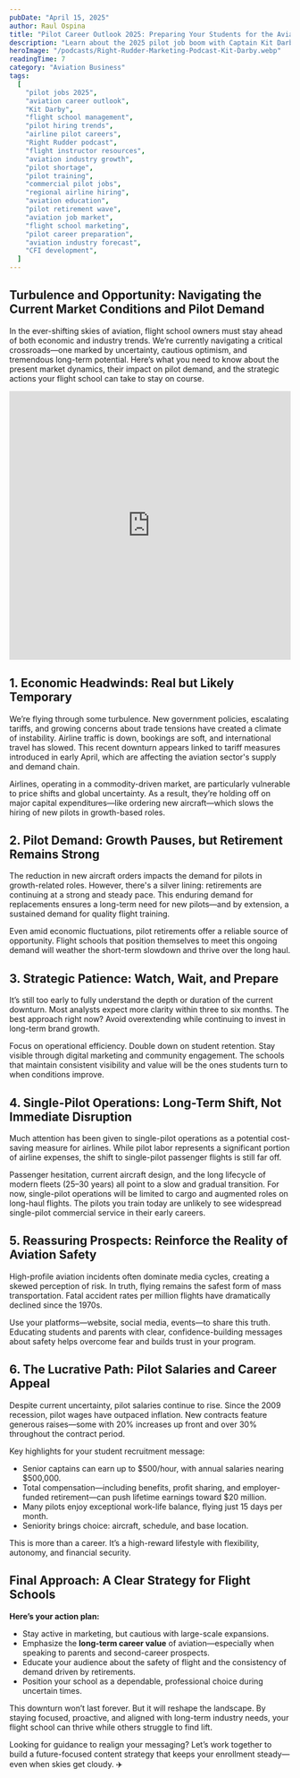 ```yaml
---
pubDate: "April 15, 2025"
author: Raul Ospina
title: "Pilot Career Outlook 2025: Preparing Your Students for the Aviation Job Boom"
description: "Learn about the 2025 pilot job boom with Captain Kit Darby on the Right Rudder Podcast, April 24. Discover hiring trends across major airlines, regionals, and corporate aviation to prepare your flight students for 5,000+ new pilot positions. Essential industry insights for flight schools and CFIs."
heroImage: "/podcasts/Right-Rudder-Marketing-Podcast-Kit-Darby.webp"
readingTime: 7
category: "Aviation Business"
tags:
  [
    "pilot jobs 2025",
    "aviation career outlook",
    "Kit Darby",
    "flight school management",
    "pilot hiring trends",
    "airline pilot careers",
    "Right Rudder podcast",
    "flight instructor resources",
    "aviation industry growth",
    "pilot shortage",
    "pilot training",
    "commercial pilot jobs",
    "regional airline hiring",
    "aviation education",
    "pilot retirement wave",
    "aviation job market",
    "flight school marketing",
    "pilot career preparation",
    "aviation industry forecast",
    "CFI development",
  ]
---
```


## Turbulence and Opportunity: Navigating the Current Market Conditions and Pilot Demand

In the ever-shifting skies of aviation, flight school owners must stay ahead of both economic and industry trends. We’re currently navigating a critical crossroads—one marked by uncertainty, cautious optimism, and tremendous long-term potential. Here’s what you need to know about the present market dynamics, their impact on pilot demand, and the strategic actions your flight school can take to stay on course.

<iframe width="100%" height="480" src="https://www.youtube.com/embed/yhJRNGilG90?si=zt0Yc095lKVvIEgk" title="YouTube video player" frameborder="0" allow="accelerometer; autoplay; clipboard-write; encrypted-media; gyroscope; picture-in-picture; web-share" referrerpolicy="strict-origin-when-cross-origin" allowfullscreen></iframe>

## 1. Economic Headwinds: Real but Likely Temporary

We’re flying through some turbulence. New government policies, escalating tariffs, and growing concerns about trade tensions have created a climate of instability. Airline traffic is down, bookings are soft, and international travel has slowed. This recent downturn appears linked to tariff measures introduced in early April, which are affecting the aviation sector's supply and demand chain.

Airlines, operating in a commodity-driven market, are particularly vulnerable to price shifts and global uncertainty. As a result, they’re holding off on major capital expenditures—like ordering new aircraft—which slows the hiring of new pilots in growth-based roles.

## 2. Pilot Demand: Growth Pauses, but Retirement Remains Strong

The reduction in new aircraft orders impacts the demand for pilots in growth-related roles. However, there's a silver lining: retirements are continuing at a strong and steady pace. This enduring demand for replacements ensures a long-term need for new pilots—and by extension, a sustained demand for quality flight training.

Even amid economic fluctuations, pilot retirements offer a reliable source of opportunity. Flight schools that position themselves to meet this ongoing demand will weather the short-term slowdown and thrive over the long haul.

## 3. Strategic Patience: Watch, Wait, and Prepare

It’s still too early to fully understand the depth or duration of the current downturn. Most analysts expect more clarity within three to six months. The best approach right now? Avoid overextending while continuing to invest in long-term brand growth.

Focus on operational efficiency. Double down on student retention. Stay visible through digital marketing and community engagement. The schools that maintain consistent visibility and value will be the ones students turn to when conditions improve.

## 4. Single-Pilot Operations: Long-Term Shift, Not Immediate Disruption

Much attention has been given to single-pilot operations as a potential cost-saving measure for airlines. While pilot labor represents a significant portion of airline expenses, the shift to single-pilot passenger flights is still far off.

Passenger hesitation, current aircraft design, and the long lifecycle of modern fleets (25–30 years) all point to a slow and gradual transition. For now, single-pilot operations will be limited to cargo and augmented roles on long-haul flights. The pilots you train today are unlikely to see widespread single-pilot commercial service in their early careers.

## 5. Reassuring Prospects: Reinforce the Reality of Aviation Safety

High-profile aviation incidents often dominate media cycles, creating a skewed perception of risk. In truth, flying remains the safest form of mass transportation. Fatal accident rates per million flights have dramatically declined since the 1970s.

Use your platforms—website, social media, events—to share this truth. Educating students and parents with clear, confidence-building messages about safety helps overcome fear and builds trust in your program.

## 6. The Lucrative Path: Pilot Salaries and Career Appeal

Despite current uncertainty, pilot salaries continue to rise. Since the 2009 recession, pilot wages have outpaced inflation. New contracts feature generous raises—some with 20% increases up front and over 30% throughout the contract period.

Key highlights for your student recruitment message:

- Senior captains can earn up to $500/hour, with annual salaries nearing $500,000.
- Total compensation—including benefits, profit sharing, and employer-funded retirement—can push lifetime earnings toward $20 million.
- Many pilots enjoy exceptional work-life balance, flying just 15 days per month.
- Seniority brings choice: aircraft, schedule, and base location.

This is more than a career. It’s a high-reward lifestyle with flexibility, autonomy, and financial security.

## Final Approach: A Clear Strategy for Flight Schools

**Here’s your action plan:**

- Stay active in marketing, but cautious with large-scale expansions.
- Emphasize the **long-term career value** of aviation—especially when speaking to parents and second-career prospects.
- Educate your audience about the safety of flight and the consistency of demand driven by retirements.
- Position your school as a dependable, professional choice during uncertain times.

This downturn won’t last forever. But it will reshape the landscape. By staying focused, proactive, and aligned with long-term industry needs, your flight school can thrive while others struggle to find lift.

Looking for guidance to realign your messaging? Let’s work together to build a future-focused content strategy that keeps your enrollment steady—even when skies get cloudy. ✈️
